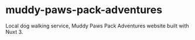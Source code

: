 # muddy-paws-pack-adventures

Local dog walking service, Muddy Paws Pack Adventures website built with Nuxt 3.